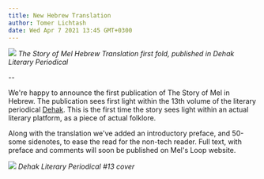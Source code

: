 ```yaml
---
title: New Hebrew Translation
author: Tomer Lichtash
date: Wed Apr 7 2021 13:45 GMT+0300
---
```


![](https://res.cloudinary.com/dcajl1s6a/image/upload/v1653073999/mels-loop/179336898_10159668751861518_5418128068163937771_n_mm8cy6.jpg)
_The Story of Mel Hebrew Translation first fold, published in Dehak Literary Periodical_

--

We're happy to announce the first publication of The Story of Mel in Hebrew. The publication sees first light within the 13th volume of the literary periodical [Dehak](https://mitzlolpoetry.wixsite.com/dehak/13). This is the first time the story sees light within an actual literary platform, as a piece of actual folklore.

Along with the translation we've added an introductory preface, and 50-some sidenotes, to ease the read for the non-tech reader. Full text, with preface and comments will soon be published on Mel's Loop website.

![](https://res.cloudinary.com/dcajl1s6a/image/upload/c_scale,w_786/v1646486680/mels-loop/9f8e9214adaaa4b57b29_yx777b.jpg)
_Dehak Literary Periodical #13 cover_
